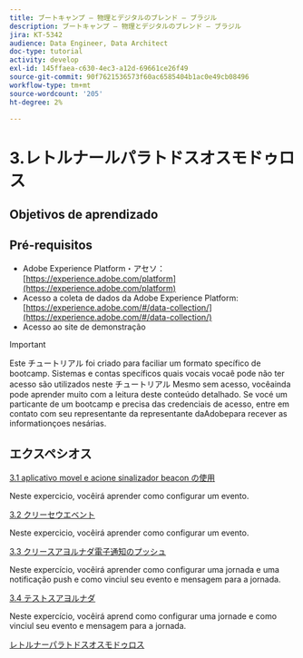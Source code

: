 ```yaml
---
title: ブートキャンプ — 物理とデジタルのブレンド — ブラジル
description: ブートキャンプ — 物理とデジタルのブレンド — ブラジル
jira: KT-5342
audience: Data Engineer, Data Architect
doc-type: tutorial
activity: develop
exl-id: 145ffaea-c630-4ec3-a12d-69661ce26f49
source-git-commit: 90f7621536573f60ac6585404b1ac0e49cb08496
workflow-type: tm+mt
source-wordcount: '205'
ht-degree: 2%

---
```


# 3.レトルナールパラトドスオスモドゥロス

## Objetivos de aprendizado

## Pré-requisitos

- Adobe Experience Platform・アセソ：  [https://experience.adobe.com/platform](https://experience.adobe.com/platform)
- Acesso a coleta de dados da Adobe Experience Platform: [https://experience.adobe.com/#/data-collection/](https://experience.adobe.com/#/data-collection/)
- Acesso ao site de demonstração

>[!IMPORTANT]
>
>Este チュートリアル foi criado para faciliar um formato specífico de bootcamp. Sistemas e contas specíficos quais vocais vocaê pode não ter acesso são utilizados neste チュートリアル Mesmo sem acesso, vocêainda pode aprender muito com a leitura deste conteúdo detalhado. Se vocé um particante de um bootcamp e precisa das credenciais de acesso, entre em contato com seu representante da representante daAdobepara recever as informationçoes nesárias.

## エクスペシオス

[3.1 aplicativo movel e acione sinalizador beacon の使用](./ex1.md)

Neste expercicio, vocêirá aprender como configurar um evento.

[3.2 クリーセウエベント](./ex2.md)

Neste expercicio, vocêirá aprender como configurar um evento.

[3.3 クリースアヨルナダ電子通知のプッシュ](./ex3.md)

Neste expercício, vocêirá aprender como configurar uma jornada e uma notificação push e como vinciul seu evento e mensagem para a jornada.

[3.4 テストスアヨルナダ](./ex4.md)

Neste expercício, vocêirá aprend como configurar uma jornade e como vinciul seu evento e mensagem para a jornada.

[レトルナーパラトドスオスモドゥロス](../../overview.md)
